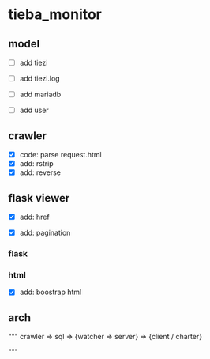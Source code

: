 # tieba_monitor

## model

- [ ] add tiezi
- [ ] add tiezi.log
- [ ] add mariadb
- [ ] add user


## crawler

- [x] code: parse request.html
- [x] add: rstrip 
- [x] add: reverse 

## flask viewer

- [x] add: href
- [x] add: pagination


### flask

### html

- [x] add: boostrap html


## arch


"""
crawler => sql => {watcher => server} => {client / charter}

"""